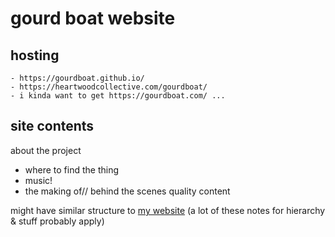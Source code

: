 # gourd boat website
## hosting
	- https://gourdboat.github.io/
	- https://heartwoodcollective.com/gourdboat/
	- i kinda want to get https://gourdboat.com/ ...


## site contents
about the project
- where to find the thing
- music!
- the making of// behind the scenes quality content

might have similar structure to [my website](https://tobincooney.github.io) (a lot of these notes for hierarchy & stuff probably apply)
